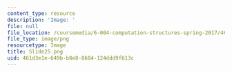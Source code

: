 ```yaml
---
content_type: resource
description: 'Image: '
file: null
file_location: /coursemedia/6-004-computation-structures-spring-2017/461d3e1e649bb8e88684124ddd9f613c_Slide25.png
file_type: image/png
resourcetype: Image
title: Slide25.png
uid: 461d3e1e-649b-b8e8-8684-124ddd9f613c
---
```

